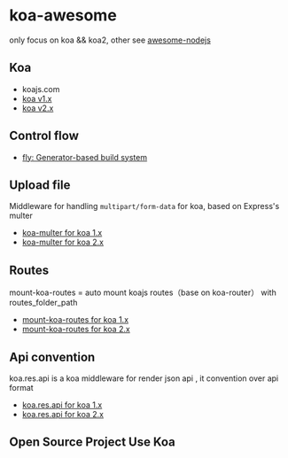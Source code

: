 # koa-awesome

only focus on koa && koa2, other see [awesome-nodejs](https://github.com/sindresorhus/awesome-nodejs)


## Koa


- koajs.com
- [koa v1.x](https://github.com/koajs/koa)
- [koa v2.x](https://github.com/koajs/koa/tree/v2.x)


## Control flow


- [fly: Generator-based build system](https://github.com/brj/fly)

## Upload file

Middleware for handling `multipart/form-data` for koa, based on Express's multer

- [koa-multer for koa 1.x](https://github.com/koa-modules/multer/tree/v0.x)
- [koa-multer for koa 2.x](https://github.com/koa-modules/multer)

## Routes

mount-koa-routes = auto mount koajs routes（base on koa-router） with routes_folder_path

- [mount-koa-routes for koa 1.x](https://github.com/moajs/mount-koa-routes/)
- [mount-koa-routes for koa 2.x](https://github.com/moajs/mount-koa-routes/tree/next)

## Api convention

koa.res.api is a koa middleware for render json api , it convention over api format

- [koa.res.api for koa 1.x](https://github.com/moajs/koa.res.api)
- [koa.res.api for koa 2.x](https://github.com/moajs/koa.res.api/tree/next)


## Open Source Project Use Koa 